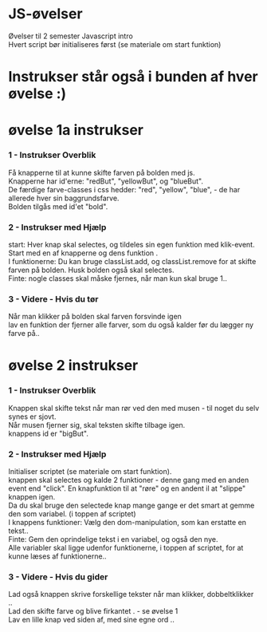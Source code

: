 # JS-øvelser

Øvelser  til 2 semester Javascript intro <br>
Hvert script bør initialiseres først (se materiale om start funktion) <br>
# Instrukser står også i bunden af hver øvelse :)

# øvelse 1a instrukser 

### 1 - Instrukser Overblik
Få knapperne til at kunne skifte farven på bolden med js.
                <br> Knapperne har id'erne: "redBut", "yellowBut", og "blueBut".
                <br> De færdige farve-classes i css hedder: "red", "yellow", "blue", - de har allerede hver sin baggrundsfarve.
                <br> Bolden tilgås med id'et "bold".
                <br>

### 2 - Instrukser med Hjælp
 start: Hver knap skal selectes, og tildeles sin egen funktion med klik-event. Start med en af knapperne og dens funktion .
                <br> I funktionerne: Du kan bruge classList.add, og classList.remove for at skifte farven på bolden. Husk bolden også skal selectes.
                <br> Finte: nogle classes skal måske fjernes, når man kun skal bruge 1..
### 3 - Videre - Hvis du tør 
Når man klikker på bolden skal farven forsvinde igen
                <br>lav en funktion der fjerner alle farver, som du også kalder før du lægger ny farve på..
               

# øvelse 2 instrukser 

### 1 - Instrukser Overblik
Knappen skal skifte tekst når man rør ved den med musen - til noget du selv synes er sjovt.
                <br> Når musen fjerner sig, skal teksten skifte tilbage igen.
                <br> knappens id er "bigBut".

### 2 - Instrukser med Hjælp
Initialiser scriptet (se materiale om start funktion).
                <br> knappen skal selectes og kalde 2 funktioner - denne gang med en anden event end "click". En knapfunktion til at "røre" og en andent il at "slippe" knappen igen.
                <br> Da du skal bruge den selectede knap mange gange er det smart at gemme den som variabel. (i toppen af scriptet)
                <br> I knappens funktioner: Vælg den dom-manipulation, som kan erstatte en tekst..
                <br> Finte: Gem den oprindelige tekst i en variabel, og også den nye.
                <br> Alle variabler skal ligge udenfor funktionerne, i toppen af scriptet, for at kunne læses af funktionerne..

### 3 - Videre - Hvis du gider 
Lad også knappen skrive forskellige tekster når man klikker, dobbeltklikker ..
                <br>Lad den skifte farve og blive firkantet . - se øvelse 1
                <br>Lav en lille knap ved siden af, med sine egne ord ..
               


